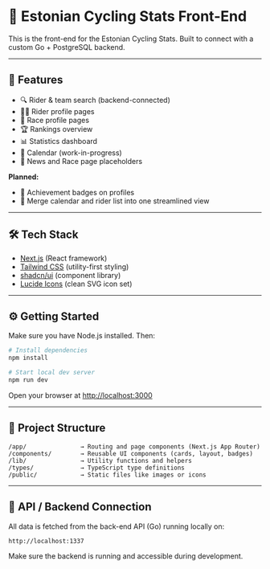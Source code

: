 # 🚴 Estonian Cycling Stats Front-End

This is the front-end for the Estonian Cycling Stats. Built to connect with a custom Go + PostgreSQL backend.

---

## 🚀 Features

- 🔍 Rider & team search (backend-connected)
- 🧑‍🚴 Rider profile pages
- 🏁 Race profile pages
- 🏆 Rankings overview
- 📊 Statistics dashboard
- 📅 Calendar (work-in-progress)
- 📰 News and Race page placeholders

**Planned:**
- 🥇 Achievement badges on profiles
- 🧩 Merge calendar and rider list into one streamlined view

---

## 🛠 Tech Stack

- [Next.js](https://nextjs.org/) (React framework)
- [Tailwind CSS](https://tailwindcss.com/) (utility-first styling)
- [shadcn/ui](https://ui.shadcn.com/) (component library)
- [Lucide Icons](https://lucide.dev/) (clean SVG icon set)

---

## ⚙️ Getting Started

Make sure you have Node.js installed. Then:

```bash
# Install dependencies
npm install

# Start local dev server
npm run dev
```

Open your browser at [http://localhost:3000](http://localhost:3000)

---

## 📁 Project Structure

```
/app/               → Routing and page components (Next.js App Router)
/components/        → Reusable UI components (cards, layout, badges)
/lib/               → Utility functions and helpers
/types/             → TypeScript type definitions
/public/            → Static files like images or icons
```

---

## 🔌 API / Backend Connection

All data is fetched from the back-end API (Go) running locally on:

```
http://localhost:1337
```

Make sure the backend is running and accessible during development.
